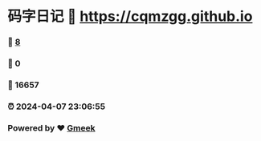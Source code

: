 # 码字日记 :link: https://cqmzgg.github.io 
### :page_facing_up: [8](https://cqmzgg.github.io/tag.html) 
### :speech_balloon: 0 
### :hibiscus: 16657 
### :alarm_clock: 2024-04-07 23:06:55 
### Powered by :heart: [Gmeek](https://github.com/Meekdai/Gmeek)

